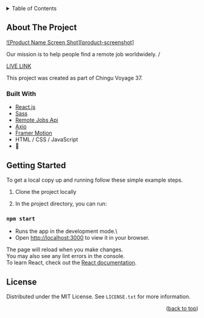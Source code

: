 <!-- TABLE OF CONTENTS -->
<details>
  <summary>Table of Contents</summary>
  <ol>
    <li>
      <a href="#about-the-project">About The Project</a>
      <ul>
        <li><a href="#built-with">Built With</a></li>
      </ul>
    </li>
    <li>
      <a href="#getting-started">Getting Started</a>
      <ul>
        <li><a href="#prerequisites">Prerequisites</a></li>
        <li><a href="#installation">Installation</a></li>
      </ul>
    </li>
    <li><a href="#usage">Usage</a></li>
    <li><a href="#roadmap">Roadmap</a></li>
    <li><a href="#contributing">Contributing</a></li>
    <li><a href="#license">License</a></li>
    <li><a href="#contact">Contact</a></li>
    <li><a href="#acknowledgments">Acknowledgments</a></li>
  </ol>
</details>



<!-- ABOUT THE PROJECT -->
## About The Project

[![Product Name Screen Shot][product-screenshot]](https://example.com)

Our mission is to help people find a remote job worldwidely. /

[LIVE LINK](https://jobappreact.netlify.app/)

This project was created as part of Chingu Voyage 37.




### Built With

* [React.js](https://reactjs.org/)
* [Sass](https://sass-lang.com/)
* [Remote Jobs Api](https://github.com/remotive-io/remote-jobs-api)
* [Axio](https://axios-http.com/docs/intro)
* [Framer Motion](https://www.framer.com/motion/)
* HTML / CSS / JavaScript
* 💜


<!-- GETTING STARTED -->
## Getting Started

To get a local copy up and running follow these simple example steps.

1. Clone the project locally

2. In the project directory, you can run:

 ### `npm start`

- Runs the app in the development mode.\
- Open [http://localhost:3000](http://localhost:3000) to view it in your browser.

The page will reload when you make changes.\
You may also see any lint errors in the console.\
To learn React, check out the [React documentation](https://reactjs.org/).




<!-- LICENSE -->
## License

Distributed under the MIT License. See `LICENSE.txt` for more information.

<p align="right">(<a href="#top">back to top</a>)</p>






